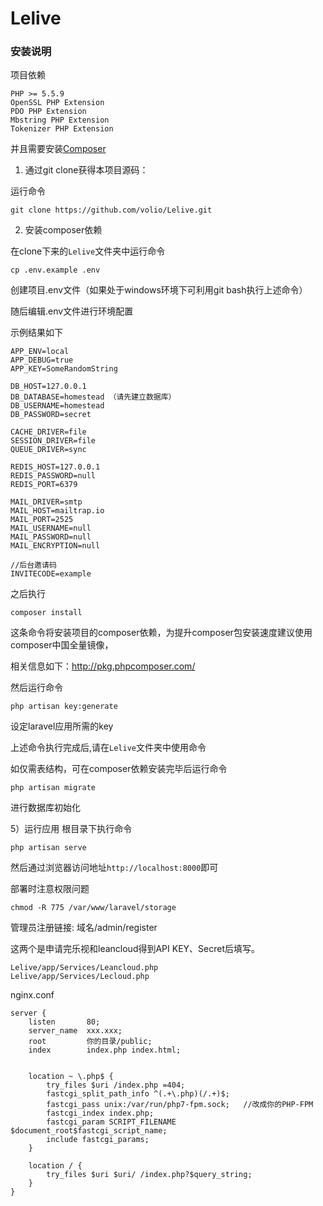 # Lelive

### 安装说明

项目依赖
```
PHP >= 5.5.9
OpenSSL PHP Extension
PDO PHP Extension
Mbstring PHP Extension
Tokenizer PHP Extension
```
并且需要安装[Composer](https://getcomposer.org/download/)

1) 通过git clone获得本项目源码：

运行命令
```
git clone https://github.com/volio/Lelive.git
```

2) 安装composer依赖

在clone下来的`Lelive`文件夹中运行命令

```
cp .env.example .env
```
创建项目.env文件（如果处于windows环境下可利用git bash执行上述命令）

随后编辑.env文件进行环境配置

示例结果如下
```
APP_ENV=local
APP_DEBUG=true
APP_KEY=SomeRandomString

DB_HOST=127.0.0.1
DB_DATABASE=homestead （请先建立数据库）
DB_USERNAME=homestead
DB_PASSWORD=secret

CACHE_DRIVER=file
SESSION_DRIVER=file
QUEUE_DRIVER=sync

REDIS_HOST=127.0.0.1
REDIS_PASSWORD=null
REDIS_PORT=6379

MAIL_DRIVER=smtp
MAIL_HOST=mailtrap.io
MAIL_PORT=2525
MAIL_USERNAME=null
MAIL_PASSWORD=null
MAIL_ENCRYPTION=null

//后台邀请码
INVITECODE=example
```
之后执行
```
composer install
```
这条命令将安装项目的composer依赖，为提升composer包安装速度建议使用composer中国全量镜像，

相关信息如下：http://pkg.phpcomposer.com/

然后运行命令
```
php artisan key:generate
```

设定laravel应用所需的key

上述命令执行完成后,请在`Lelive`文件夹中使用命令

如仅需表结构，可在composer依赖安装完毕后运行命令
```
php artisan migrate
```
进行数据库初始化

5）运行应用
根目录下执行命令
```
php artisan serve
```
然后通过浏览器访问地址`http://localhost:8000`即可

部署时注意权限问题
```
chmod -R 775 /var/www/laravel/storage
```

管理员注册链接: 域名/admin/register

这两个是申请完乐视和leancloud得到API KEY、Secret后填写。
```
Lelive/app/Services/Leancloud.php
Lelive/app/Services/Lecloud.php
```

nginx.conf
```
server {
    listen       80;
    server_name  xxx.xxx;
    root         你的目录/public;
    index        index.php index.html;


    location ~ \.php$ {
        try_files $uri /index.php =404;
        fastcgi_split_path_info ^(.+\.php)(/.+)$;
        fastcgi_pass unix:/var/run/php7-fpm.sock;   //改成你的PHP-FPM
        fastcgi_index index.php;
        fastcgi_param SCRIPT_FILENAME $document_root$fastcgi_script_name;
        include fastcgi_params;
    }

    location / {
        try_files $uri $uri/ /index.php?$query_string;
    }
}
```
